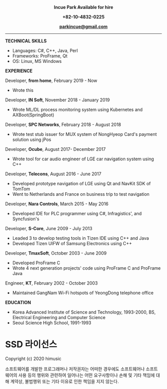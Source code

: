 **<p align="center">Incue Park Available for hire</p>**
**<p align="center">+82-10-4832-0225</p>**
**<p align="center">parkincue@gmail.com</p>**
***
**TECHNICAL SKILLS** 
* Languages: C#, C++, Java, Perl
* Frameworks: ProFrame, Qt
* OS: Linux, MS Windows

**EXPERIENCE**

Developer, **from home**, February 2019 - Now
*  Wrote this

Developer, **IN Soft**, November 2018 - January 2019
* Wrote ML/DL process monitoring system using Kubernetes and AXBoot(SpringBoot)

Developer, **SPC Networks**, February 2018 - August 2018
* Wrote test stub issuer for MUX system of NongHyeop Card's payment solution using jPos

Developer, **Ocube**, August 2017- December 2017
* Wrote tool for car audio engineer of LGE car navigation system using C++

Developer, **Telecons**, August 2016 - June 2017
* Developed prototype navigation of LGE using Qt and NavKit SDK of TomTom
* Went to Netherlands and France on business trip to test navigation

Developer, **Nara Controls**, March 2015 - May 2016
* Developed IDE for PLC programmer using C#, Infragistics', and Syncfusion's

Developer, **S-Core**, June 2009 - July 2013
* Leaded 3 to develop testing tools in Tizen IDE using C++ and Java
* Developed Tizen UIFW of Samsung Electronics using C++

Developer, **TmaxSoft**, October 2003 - June 2009
* Developed ProFrame C
* Wrote 4 next generation projects' code using ProFrame C and ProFrame Java

Engineer, **KT**, February 2002 - October 2003
* Maintained GangNam Wi-Fi hotspots of YeongDong telephone office

**EDUCATION**
* Korea Advanced Institute of Science and Technology, 1993-2000, BS, Electrical Engineering and Computer Science
* Seoul Science High School, 1991-1993

# SSD 라이선스

Copyright (c) 2020 himusic

소프트웨어를 개발한 프로그래머나 저작권자는 어떠한 경우에도 소프트웨어나 소프트웨어의 사용 등의 행위와 관련하여 일어나는 어떤 요구사항이나 손해 및 기타 책임에 대해 계약상, 불법행위 또는 기타 이유로 인한 책임을 지지 않는다.
